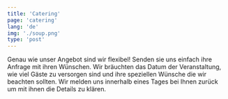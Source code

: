 ```yaml
---
title: 'Catering'
page: 'catering'
lang: 'de'
img: './soup.png'
type: 'post'
---
```


Genau wie unser Angebot sind wir flexibel! Senden sie uns einfach ihre Anfrage mit ihren Wünschen. Wir bräuchten das Datum der Veranstaltung, wie viel Gäste zu versorgen sind und ihre speziellen Wünsche die wir beachten sollten. Wir melden uns innerhalb eines Tages bei Ihnen zurück um mit ihnen die Details zu klären.
